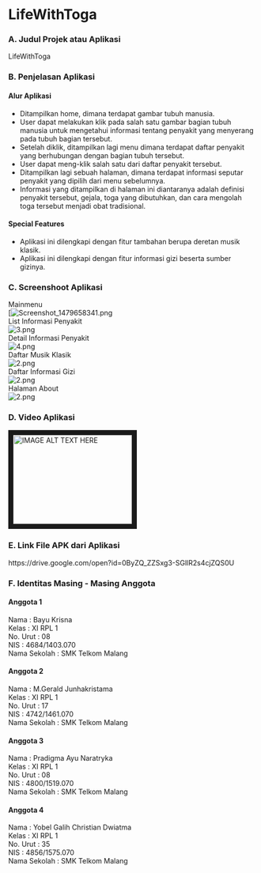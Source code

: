 # LifeWithToga

### A. Judul Projek atau Aplikasi
LifeWithToga

### B. Penjelasan Aplikasi
#### Alur Aplikasi
- Ditampilkan home, dimana terdapat gambar tubuh manusia.
- User dapat melakukan klik pada salah satu gambar bagian tubuh manusia untuk mengetahui informasi tentang penyakit yang menyerang pada tubuh bagian tersebut.
- Setelah diklik, ditampilkan lagi menu dimana terdapat daftar penyakit yang berhubungan dengan bagian tubuh tersebut.
- User dapat meng-klik salah satu dari daftar penyakit tersebut.
- Ditampilkan lagi sebuah halaman, dimana terdapat informasi seputar penyakit yang dipilih dari menu sebelumnya.
- Informasi yang ditampilkan di halaman ini diantaranya adalah definisi penyakit tersebut, gejala, toga yang dibutuhkan, dan cara mengolah toga tersebut menjadi obat tradisional.

#### Special Features
- Aplikasi ini dilengkapi dengan fitur tambahan berupa deretan musik klasik.
- Aplikasi ini dilengkapi dengan fitur informasi gizi beserta sumber gizinya.

### C. Screenshoot Aplikasi
Mainmenu <br>
[![Screenshot_1479658341.png](https://s12.postimg.org/8zo1uy02l/mainmenu.png) <br>
List Informasi Penyakit <br>
![3.png](https://s15.postimg.org/6nrjdocdn/list.png) <br>
Detail Informasi Penyakit <br>
![4.png](https://s17.postimg.org/esv9os4lb/detail.png) <br>
Daftar Musik Klasik <br>
![2.png](https://s12.postimg.org/pwrz05fjh/musik.png) <br>
Daftar Informasi Gizi <br>
![2.png](https://s18.postimg.org/pcri6o2a1/listgizi.png) <br>
Halaman About <br>
![2.png](https://s13.postimg.org/51sukfzfb/about.png)


### D. Video Aplikasi
<a href="http://www.youtube.com/watch?feature=player_embedded&v=YOUTUBE_VIDEO_ID_HERE
" target="_blank"><img src="http://img.youtube.com/vi/YOUTUBE_VIDEO_ID_HERE/0.jpg" 
alt="IMAGE ALT TEXT HERE" width="240" height="180" border="10" /></a>

### E. Link File APK dari Aplikasi
<p> https://drive.google.com/open?id=0ByZQ_ZZSxg3-SGllR2s4cjZQS0U </p> 

### F. Identitas Masing - Masing Anggota
#### Anggota 1
Nama          : Bayu Krisna <br>
Kelas         : XI RPL 1 <br>
No. Urut      : 08 <br>
NIS           : 4684/1403.070 <br>
Nama Sekolah  : SMK Telkom Malang <br>

#### Anggota 2
Nama          : M.Gerald Junhakristama <br>
Kelas         : XI RPL 1 <br>
No. Urut      : 17 <br>
NIS           : 4742/1461.070 <br>
Nama Sekolah  : SMK Telkom Malang <br>

#### Anggota 3
Nama          : Pradigma Ayu Naratryka <br>
Kelas         : XI RPL 1 <br>
No. Urut      : 08 <br>
NIS           : 4800/1519.070 <br>
Nama Sekolah  : SMK Telkom Malang <br>

#### Anggota 4
Nama          : Yobel Galih Christian Dwiatma <br>
Kelas         : XI RPL 1 <br>
No. Urut      : 35 <br>
NIS           : 4856/1575.070 <br>
Nama Sekolah  : SMK Telkom Malang <br>

